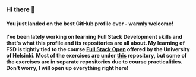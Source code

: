 ### Hi there 👋

#### You just landed on the best GitHub profile ever - warmly welcome!

#### I've been lately working on learning Full Stack Development skills and that's what this profile and its repositories are all about. My learning of FSD is tightly tied to the course [Full Stack Open](https://fullstackopen.com/en/about) offered by the University of Helsinki. Most of the exercises are under [this](https://github.com/ErikHusgafvel/HY-MOOC-Full-stack-development) repository, but some of the exercises are in separate repositories due to course practicalities. Don't worry, I will open up everything right here!

<!--
**ErikHusgafvel/ErikHusgafvel** is a ✨ _special_ ✨ repository because its `README.md` (this file) appears on your GitHub profile.

Here are some ideas to get you started:

- 🔭 I’m currently working on ...
- 🌱 I’m currently learning ...
- 👯 I’m looking to collaborate on ...
- 🤔 I’m looking for help with ...
- 💬 Ask me about ...
- 📫 How to reach me: ...
- 😄 Pronouns: ...
- ⚡ Fun fact: ...
-->
